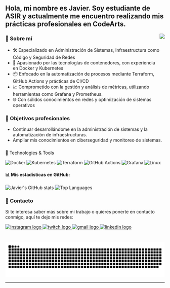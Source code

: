 <h2 align="left">Hola, mi nombre es Javier. 
Soy estudiante de ASIR y actualmente me encuentro realizando mis prácticas profesionales en CodeArts. </h2>

<img align="right" height="150" src="https://i.gifer.com/WiCJ.gif"  />

###  💬 Sobre mí
- 🛠️ Especializado en Administración de Sistemas, Infraestructura como Código y Seguridad de Redes
- 🐳 Apasionado por las tecnologías de contenedores, con experiencia en Docker y Kubernetes
- 📦 Enfocado en la automatización de procesos mediante Terraform, GitHub Actions y prácticas de CI/CD
- 📈 Comprometido con la gestión y análisis de métricas, utilizando herramientas como Grafana y Prometheus.
- 🌐 Con sólidos conocimientos en redes y optimización de sistemas operativos

### 🌱 Objetivos profesionales

- Continuar desarrollándome en la administración de sistemas y la automatización de infraestructuras.
- Ampliar mis conocimientos en ciberseguridad y monitoreo de sistemas.

###

🚀 Technologies & Tools
 
 ![Docker](https://img.shields.io/badge/Docker-2496ED?style=flat&logo=docker&logoColor=white)
 ![Kubernetes](https://img.shields.io/badge/Kubernetes-326CE5?style=flat&logo=kubernetes&logoColor=white)
 ![Terraform](https://img.shields.io/badge/Terraform-623CE4?style=flat&logo=terraform&logoColor=white)
 ![GitHub Actions](https://img.shields.io/badge/GitHub%20Actions-2088FF?style=flat&logo=githubactions&logoColor=white)
 ![Grafana](https://img.shields.io/badge/Grafana-F46800?style=flat&logo=grafana&logoColor=white)
 ![Linux](https://img.shields.io/badge/Linux-FCC624?style=flat&logo=linux&logoColor=black)

#### 📊 Mis estadísticas en GitHub:

![Javier's GitHub stats](https://github-readme-stats.vercel.app/api?username=javierromero04&show_icons=true&theme=radical)
![Top Languages](https://github-readme-stats.vercel.app/api/top-langs/?username=javierromero04&layout=compact&theme=radical)

### 📩 Contacto
Si te interesa saber más sobre mi trabajo o quieres ponerte en contacto conmigo, aquí te dejo mis redes:

<div align="left">
  <a href="https://www.instagram.com/javiromero.04/" target="_blank">
    <img src="https://img.shields.io/static/v1?message=Instagram&logo=instagram&label=&color=E4405F&logoColor=white&labelColor=&style=for-the-badge" height="35" alt="instagram logo"  />
  </a>
  <a href="https://www.twitch.tv/jmonkeygg" target="_blank">
    <img src="https://img.shields.io/static/v1?message=Twitch&logo=twitch&label=&color=9146FF&logoColor=white&labelColor=&style=for-the-badge" height="35" alt="twitch logo"  />
  </a>
  <a href="mailto:javiymarina04@gmail.com" target="_blank">
    <img src="https://img.shields.io/static/v1?message=Gmail&logo=gmail&label=&color=D14836&logoColor=white&labelColor=&style=for-the-badge" height="35" alt="gmail logo"  />
  </a>
  <a href="https://www.linkedin.com/in/javier-romero-lancha-352647182/" target="_blank">
    <img src="https://img.shields.io/static/v1?message=LinkedIn&logo=linkedin&label=&color=0077B5&logoColor=white&labelColor=&style=for-the-badge" height="35" alt="linkedin logo"  />
  </a>
</div>

###

<br clear="both">

<img src="https://raw.githubusercontent.com/javierromero04/javierromero04/output/snake.svg" alt="Snake animation" />

---
